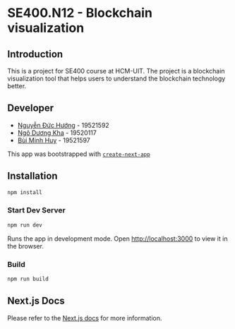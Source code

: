 # SE400.N12 - Blockchain visualization

## Introduction

This is a project for SE400 course at HCM-UIT. The project is a blockchain visualization tool that helps users to
understand the blockchain technology better.

## Developer

- [Nguyễn Đức Hướng](https://github.com/huongnguyenduc) - 19521592
- [Ngô Dương Kha](https://github.com/ngoduongkha) - 19520117
- [Bùi Minh Huy](https://github.com/huy1010) - 19521597

This app was bootstrapped
with [`create-next-app`](https://github.com/vercel/next.js/tree/canary/packages/create-next-app)

## Installation

```sh
npm install
```

### Start Dev Server

```sh
npm run dev
```

Runs the app in development mode. Open [http://localhost:3000](http://localhost:3000) to view it in the browser.

### Build

```sh
npm run build
```

## Next.js Docs

Please refer to the [Next.js docs](https://nextjs.org/docs) for more information.
